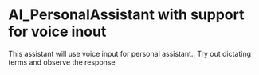 # AI_PersonalAssistant with support for voice inout
This assistant will use voice input for personal assistant..
Try out dictating terms and observe the response
